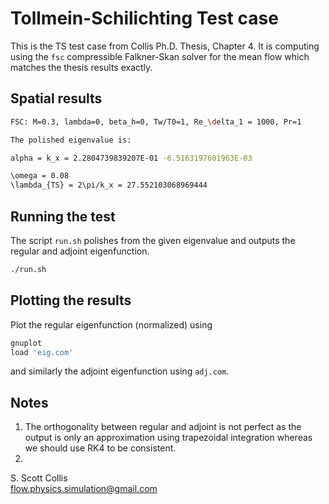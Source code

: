 # Tollmein-Schilichting Test case 

This is the TS test case from Collis Ph.D. Thesis, Chapter 4.
It is computing using the `fsc` compressible Falkner-Skan solver 
for the mean flow which matches the thesis results exactly.

## Spatial results

```bash
FSC: M=0.3, lambda=0, beta_h=0, Tw/T0=1, Re_\delta_1 = 1000, Pr=1

The polished eigenvalue is:

alpha = k_x = 2.2804739839207E-01 -6.5163197601963E-03

\omega = 0.08
\lambda_{TS} = 2\pi/k_x = 27.552103068969444
```

## Running the test

The script `run.sh` polishes from the given eigenvalue and outputs the regular
and adjoint eigenfunction.
```bash
./run.sh
```
## Plotting the results

Plot the regular eigenfunction (normalized) using
```bash
gnuplot
load 'eig.com'
```
and similarly the adjoint eigenfunction using `adj.com`.  

## Notes
1. The orthogonality between regular and adjoint is not perfect as the output
   is only an approximation using trapezoidal integration whereas we should 
   use RK4 to be consistent.
2. 


S. Scott Collis\
flow.physics.simulation@gmail.com
